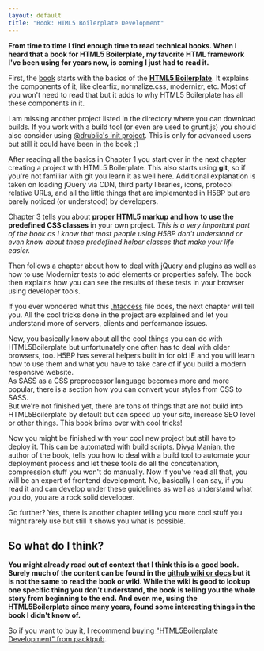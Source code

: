 ```yaml
---
layout: default
title: "Book: HTML5 Boilerplate Development"
---
```


**From time to time I find enough time to read technical books. When I heard that a book for HTML5 Boilerplate, my favorite HTML framework I've been using for years now, is coming I just had to read it.**

First, the [book](http://www.amazon.com/HTML5-Boilerplate-Web-Development-ebook/dp/B009RR0IFE) starts with the basics of the **[HTML5 Boilerplate](http://html5boilerplate.com/)**. It explains the components of it, like clearfix, normalize.css, modernizr, etc. Most of you won't need to read that but it adds to why HTML5 Boilerplate has all these components in it.

I am missing another project listed in the directory where you can download builds. If you work with a build tool (or even are used to grunt.js) you should also consider using [@drublic's init project](https://github.com/drublic/init). This is only for advanced users but still it could have been in the book ;)

After reading all the basics in Chapter 1 you start over in the next chapter creating a project with HTML5 Boilerplate. This also starts using **git**, so if you're not familiar with git you learn it as well here. Additional explanation is taken on loading jQuery via CDN, third party libraries, icons, protocol relative URLs, and all the little things that are implemented in H5BP but are barely noticed (or understood) by developers.

Chapter 3 tells you about **proper HTML5 markup and how to use the predefined CSS classes** in your own project. _This is a very important part of the book as I know that most people using H5BP don't understand or even know about these predefined helper classes that make your life easier._

Then follows a chapter about how to deal with jQuery and plugins as well as how to use Modernizr tests to add elements or properties safely. The book then explains how you can see the results of these tests in your browser using developer tools.

If you ever wondered what this [.htaccess](https://github.com/h5bp/html5-boilerplate/blob/master/.htaccess) file does, the next chapter will tell you. All the cool tricks done in the project are explained and let you understand more of servers, clients and performance issues.

Now, you basically know about all the cool things you can do with HTML5Boilerplate but unfortunately one often has to deal with older browsers, too. H5BP has several helpers built in for old IE and you will learn how to use them and what you have to take care of if you build a modern responsive website.  
As SASS as a CSS preprocessor language becomes more and more popular, there is a section how you can convert your styles from CSS to SASS.  
But we're not finished yet, there are tons of things that are not build into HTML5Boilerplate by default but can speed up your site, increase SEO level or other things. This book brims over with cool tricks!

Now you might be finished with your cool new project but still have to deploy it. This can be automated with build scripts. [Divya Manian](http://nimbupani.com/), the author of the book, tells you how to deal with a build tool to automate your deployment process and let these tools do all the concatenation, compression stuff you won't do manually. Now if you've read all that, you will be an expert of frontend development. No, basically I can say, if you read it and can develop under these guidelines as well as understand what you do, you are a rock solid developer.

Go further? Yes, there is another chapter telling you more cool stuff you might rarely use but still it shows you what is possible.

## So what do I think?

**You might already read out of context that I think this is a good book. Surely much of the content can be found in the [github wiki or docs](https://github.com/h5bp/html5-boilerplate/wiki) but it is not the same to read the book or wiki. While the wiki is good to lookup one specific thing you don't understand, the book is telling you the whole story from beginning to the end. And even me, using the HTML5Boilerplate since many years, found some interesting things in the book I didn't know of.**

So if you want to buy it, I recommend [buying "HTML5Boilerplate Development" from packtpub](http://www.packtpub.com/html5-boilerplate-web-development/book).